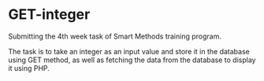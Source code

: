 # GET-integer

Submitting the 4th week task of Smart Methods training program. 

The task is to take an integer as an input value and store it in the database using GET method, as well as fetching the data from the database to display it using PHP. 
